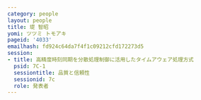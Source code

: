 ```yaml
---
category: people
layout: people
title: 堤 智昭
yomi: ツツミ トモアキ
pageid: '4033'
emailhash: fd924c64da7f4f1c09212cfd172273d5
session:
- title: 高精度時刻同期を分散処理制御に活用したタイムアウェア処理方式
  psid: 7C-1
  sessiontitle: 品質と信頼性
  sessionid: 7c
  role: 発表者
---
```

